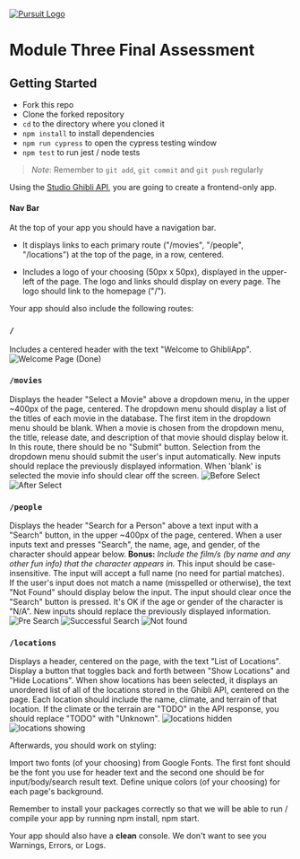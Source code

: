 [![Pursuit Logo](https://avatars1.githubusercontent.com/u/5825944?s=200&v=4)](https://pursuit.org)

# Module Three Final Assessment

## Getting Started

- Fork this repo
- Clone the forked repository
- `cd` to the directory where you cloned it
- `npm install` to install dependencies
- `npm run cypress` to open the cypress testing window
- `npm test` to run jest / node tests

> _Note_: Remember to `git add`, `git commit` and `git push` regularly

Using the [Studio Ghibli API](https://ghibliapi.herokuapp.com/), you are going to create a frontend-only app.

#### Nav Bar
At the top of your app you should have a navigation bar.

* It displays links to each primary route ("/movies", "/people", "/locations") at the top of the page, in a row, centered.

* Includes a logo of your choosing (50px x 50px), displayed in the upper-left of the page.
The logo and links should display on every page.
The logo should link to the homepage ("/").

Your app should also include the following routes:

### `/`
Includes a centered header with the text "Welcome to GhibliApp". ![Welcome Page](./assets/welcome.png) (Done)

### `/movies`
Displays the header "Select a Movie" above a dropdown menu, in the upper ~400px of the page, centered.
The dropdown menu should display a list of the titles of each movie in the database. The first item in the dropdown menu should be blank.
When a movie is chosen from the dropdown menu, the title, release date, and description of that movie should display below it.
In this route, there should be no "Submit" button. Selection from the dropdown menu should submit the user's input automatically.
New inputs should replace the previously displayed information. When 'blank' is selected the movie info should clear off the screen.
![Before Select](./assets/movieSelect1.png)
![After Select](./assets/movieSelect2.png)

### `/people`
Displays the header "Search for a Person" above a text input with a "Search" button, in the upper ~400px of the page, centered.
When a user inputs text and presses "Search", the name, age, and gender, of the character should appear below. **Bonus:** *Include the film/s (by name and any other fun info) that the character appears in.* 
This input should be case-insensitive. The input will accept a full name (no need for partial matches). If the user's input does not match a name (misspelled or otherwise), the text "Not Found" should display below the input.
The input should clear once the "Search" button is pressed.
It's OK if the age or gender of the character is "N/A".
New inputs should replace the previously displayed information.
![Pre Search](./assets/search1.png)
![Successful Search](./assets/search2.png)
![Not found](./assets/search3.png)

### `/locations`
Displays a header, centered on the page, with the text "List of Locations".
Display a button that toggles back and forth between "Show Locations" and "Hide Locations". When show locations has been selected, it
displays an unordered list of all of the locations stored in the Ghibli API, centered on the page.
Each location should include the name, climate, and terrain of that location. If the climate or the terrain are "TODO" in the API response, you should replace "TODO" with "Unknown".
![locations hidden](./assets/locations1.png)
![locations showing](./assets/locations2.png)


Afterwards, you should work on styling:

Import two fonts (of your choosing) from Google Fonts. The first font should be the font you use for header text and the second one should be for input/body/search result text.
Define unique colors (of your choosing) for each page's background.

Remember to install your packages correctly so that we will be able to run / compile your app by running npm install, npm start.

Your app should also have a **clean** console. We don't want to see you Warnings, Errors, or Logs. 

